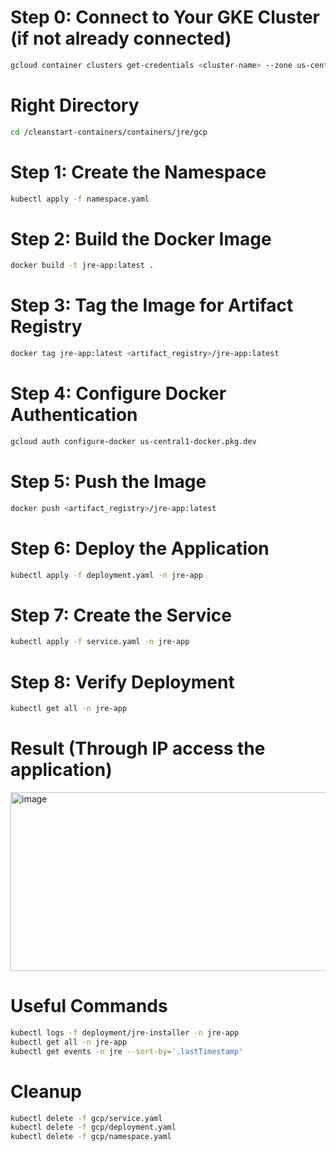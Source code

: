 # Step 0: Connect to Your GKE Cluster (if not already connected)
```bash
gcloud container clusters get-credentials <cluster-name> --zone us-central1-a
```
# Right Directory
```bash
cd /cleanstart-containers/containers/jre/gcp
```

# Step 1: Create the Namespace
```bash
kubectl apply -f namespace.yaml
```

# Step 2: Build the Docker Image
```bash
docker build -t jre-app:latest .
```

# Step 3: Tag the Image for Artifact Registry
```bash
docker tag jre-app:latest <artifact_registry>/jre-app:latest
```

# Step 4: Configure Docker Authentication
```bash
gcloud auth configure-docker us-central1-docker.pkg.dev
```

# Step 5: Push the Image
```bash
docker push <artifact_registry>/jre-app:latest
```

# Step 6: Deploy the Application
```bash
kubectl apply -f deployment.yaml -n jre-app
```

# Step 7: Create the Service
```bash
kubectl apply -f service.yaml -n jre-app
```

# Step 8: Verify Deployment
```bash
kubectl get all -n jre-app
```
# Result (Through IP access the application)
<img width="870" height="286" alt="image" src="https://github.com/user-attachments/assets/e77a13c1-56e6-41aa-a3c7-6269b69867ef" />


# Useful Commands
```bash
kubectl logs -f deployment/jre-installer -n jre-app
kubectl get all -n jre-app
kubectl get events -n jre --sort-by='.lastTimestamp'
```

# Cleanup
```bash
kubectl delete -f gcp/service.yaml
kubectl delete -f gcp/deployment.yaml
kubectl delete -f gcp/namespace.yaml

```

